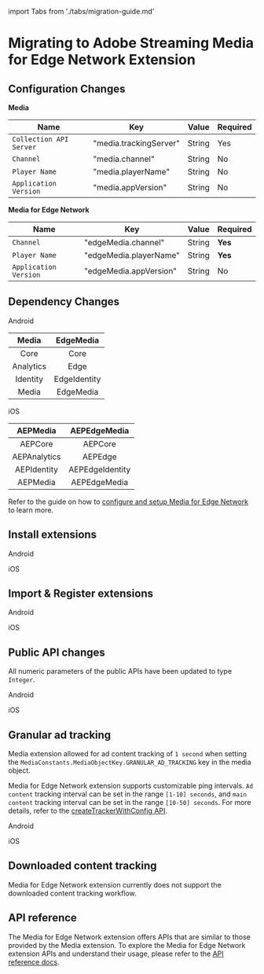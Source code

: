 import Tabs from './tabs/migration-guide.md'

# Migrating to Adobe Streaming Media for Edge Network Extension

## Configuration Changes

**Media**

| Name | Key | Value | Required |
| --- | --- | --- | --- |
| `Collection API Server` | "media.trackingServer" | String | Yes |
| `Channel` | "media.channel" | String | No |
| `Player Name` | "media.playerName" | String | No |
| `Application Version` | "media.appVersion" | String | No |

**Media for Edge Network**

| Name | Key | Value | Required |
| --- | --- | --- | --- |
| `Channel` | "edgeMedia.channel" | String | **Yes** |
| `Player Name` | "edgeMedia.playerName" | String | **Yes** |
| `Application Version` | "edgeMedia.appVersion" | String | No |


## Dependency Changes

<TabsBlock orientation="horizontal" slots="heading, content" repeat="2"/>

Android

| Media | EdgeMedia |
| :---: | :---: |
| Core | Core |
| Analytics | Edge |
| Identity | EdgeIdentity |
| Media | EdgeMedia |

iOS

| AEPMedia | AEPEdgeMedia |
| :---: | :---: |
| AEPCore | AEPCore |
| AEPAnalytics | AEPEdge |
| AEPIdentity |AEPEdgeIdentity |
| AEPMedia | AEPEdgeMedia |

Refer to the guide on how to [configure and setup Media for Edge Network](../media-for-edge-network/index.md) to learn more.


## Install extensions 

<TabsBlock orientation="horizontal" slots="heading, content" repeat="2"/>

Android

<Tabs query="platform=android&section=install-dependency"/>

iOS 

<Tabs query="platform=ios&section=install-dependency"/>


## Import & Register extensions 

<TabsBlock orientation="horizontal" slots="heading, content" repeat="2"/>

Android

<Tabs query="platform=android&section=import-dependency"/>

iOS

<Tabs query="platform=ios&section=import-dependency"/>


## Public API changes

All numeric parameters of the public APIs have been updated to type `Integer`.

<TabsBlock orientation="horizontal" slots="heading, content" repeat="2"/>

Android

<Tabs query="platform=android&section=api-changes"/>

iOS

<Tabs query="platform=ios&section=api-changes"/>


## Granular ad tracking

Media extension allowed for ad content tracking of `1 second` when setting the `MediaConstants.MediaObjectKey.GRANULAR_AD_TRACKING` key in the media object. 

Media for Edge Network extension supports customizable ping intervals. `Ad content` tracking interval can be set in the range `[1-10] seconds`, and `main content` tracking interval can be set in the range `[10-50] seconds`. For more details, refer to the [createTrackerWithConfig API](../media-for-edge-network/api-reference.md/#createTrackerWithConfig).

<TabsBlock orientation="horizontal" slots="heading, content" repeat="2"/>

Android

<Tabs query="platform=android&section=custom-interval"/>

iOS

<Tabs query="platform=ios&section=custom-interval"/>


## Downloaded content tracking

Media for Edge Network extension currently does not support the downloaded content tracking workflow.


## API reference
The Media for Edge Network extension offers APIs that are similar to those provided by the Media extension. To explore the Media for Edge Network extension APIs and understand their usage, please refer to the [API reference docs](../media-for-edge-network/api-reference.md).